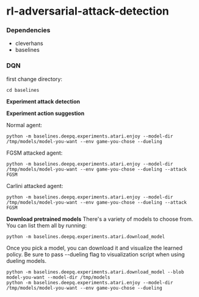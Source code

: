 # rl-adversarial-attack-detection

### Dependencies
- cleverhans
- baselines

### DQN
first change directory:
```
cd baselines
```

**Experiment attack detection**


**Experiment action suggestion**

Normal agent:
```
python -m baselines.deepq.experiments.atari.enjoy --model-dir /tmp/models/model-you-want --env game-you-chose --dueling
```
FGSM attacked agent:
```
python -m baselines.deepq.experiments.atari.enjoy --model-dir /tmp/models/model-you-want --env game-you-chose --dueling --attack FGSM
```
Carlini attacked agent:
```
python -m baselines.deepq.experiments.atari.enjoy --model-dir /tmp/models/model-you-want --env game-you-chose --dueling --attack FGSM
```

**Download pretrained models**
There's a variety of models to choose from. You can list them all by running:
```
python -m baselines.deepq.experiments.atari.download_model
```

Once you pick a model, you can download it and visualize the learned policy. Be sure to pass --dueling flag to visualization script when using dueling models.
```
python -m baselines.deepq.experiments.atari.download_model --blob model-you-want --model-dir /tmp/models
python -m baselines.deepq.experiments.atari.enjoy --model-dir /tmp/models/model-you-want --env game-you-chose --dueling
```
